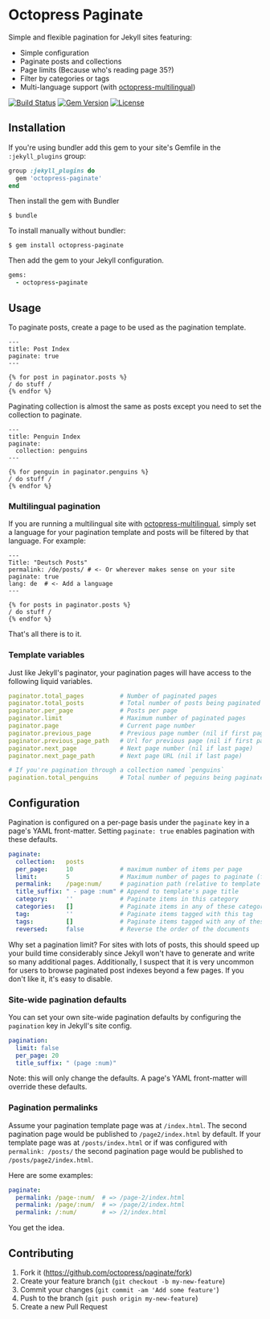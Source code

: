 # Octopress Paginate

Simple and flexible pagination for Jekyll sites featuring:

- Simple configuration
- Paginate posts and collections
- Page limits (Because who's reading page 35?)
- Filter by categories or tags
- Multi-language support (with [octopress-multilingual](https://github.com/octopress/multilingual))

[![Build Status](https://img.shields.io/travis/octopress/paginate/master.svg)](https://travis-ci.org/octopress/paginate)
[![Gem Version](https://img.shields.io/gem/v/octopress-paginate.svg)](https://rubygems.org/gems/octopress-paginate)
[![License](https://img.shields.io/:license-mit-blue.svg)](https://octopress.mit-license.org)

## Installation

If you're using bundler add this gem to your site's Gemfile in the `:jekyll_plugins` group:

```ruby
group :jekyll_plugins do
  gem 'octopress-paginate'
end
```

Then install the gem with Bundler

```shell
$ bundle
```

To install manually without bundler:

```shell
$ gem install octopress-paginate
```

Then add the gem to your Jekyll configuration.

```ruby
gems:
  - octopress-paginate
```

## Usage

To paginate posts, create a page to be used as the pagination template.

```
---
title: Post Index
paginate: true
---

{% for post in paginator.posts %}
/ do stuff /
{% endfor %}
```

Paginating collection is almost the same as posts except you need to set the collection to paginate.

```
---
title: Penguin Index
paginate:
  collection: penguins
---

{% for penguin in paginator.penguins %}
/ do stuff /
{% endfor %}
```

### Multilingual pagination

If you are running a multilingual site with [octopress-multilingual](https://github.com/octopress/multilingual), simply set a language for your pagination template and posts will be filtered by that language. For example:

```
---
Title: "Deutsch Posts"
permalink: /de/posts/ # <- Or wherever makes sense on your site
paginate: true
lang: de  # <- Add a language
---

{% for posts in paginator.posts %}
/ do stuff /
{% endfor %}
```

That's all there is to it.

### Template variables

Just like Jekyll's paginator, your pagination pages will have access to the following liquid variables.

```yaml
paginator.total_pages          # Number of paginated pages
paginator.total_posts          # Total number of posts being paginated
paginator.per_page             # Posts per page
paginator.limit                # Maximum number of paginated pages
paginator.page                 # Current page number
paginator.previous_page        # Previous page number (nil if first page)
paginator.previous_page_path   # Url for previous page (nil if first page)
paginator.next_page            # Next page number (nil if last page)
paginator.next_page_path       # Next page URL (nil if last page)

# If you're pagination through a collection named `penguins`
pagination.total_penguins      # Total number of peguins being paginated
```

## Configuration

Pagination is configured on a per-page basis under the `paginate` key in a page's YAML front-matter. Setting `paginate: true` enables pagination with these defaults.

```yaml
paginate:
  collection:   posts
  per_page:     10             # maximum number of items per page
  limit:        5              # Maximum number of pages to paginate (false for unlimited)
  permalink:    /page:num/     # pagination path (relative to template page)
  title_suffix: " - page :num" # Append to template's page title
  category:     ''             # Paginate items in this category
  categories:   []             # Paginate items in any of these categories
  tag:          ''             # Paginate items tagged with this tag
  tags:         []             # Paginate items tagged with any of these tags
  reversed:     false          # Reverse the order of the documents
```

Why set a pagination limit? For sites with lots of posts, this should speed up your build time considerably since Jekyll won't have to generate and write so many additional pages. Additionally, I suspect that it is very uncommon for users to browse paginated post indexes beyond a few pages. If you don't like it, it's easy to disable.

### Site-wide pagination defaults

You can set your own site-wide pagination defaults by configuring the `pagination` key in Jekyll's site config.

<!-- title:"Site wide configuration _config.yml" -->

```yaml
pagination:
  limit: false
  per_page: 20
  title_suffix: " (page :num)"
```

Note: this will only change the defaults. A page's YAML front-matter will
override these defaults.

### Pagination permalinks

Assume your pagination template page was at `/index.html`. The second pagination page would be
published to `/page2/index.html` by default. If your template page was at `/posts/index.html` or if was configured
with `permalink: /posts/` the second pagination page would be published to `/posts/page2/index.html`.

Here are some examples:

```yaml
paginate:
  permalink: /page-:num/  # => /page-2/index.html
  permalink: /page/:num/  # => /page/2/index.html
  permalink: /:num/       # => /2/index.html
```

You get the idea.

## Contributing

1. Fork it (<https://github.com/octopress/paginate/fork>)
2. Create your feature branch (`git checkout -b my-new-feature`)
3. Commit your changes (`git commit -am 'Add some feature'`)
4. Push to the branch (`git push origin my-new-feature`)
5. Create a new Pull Request
